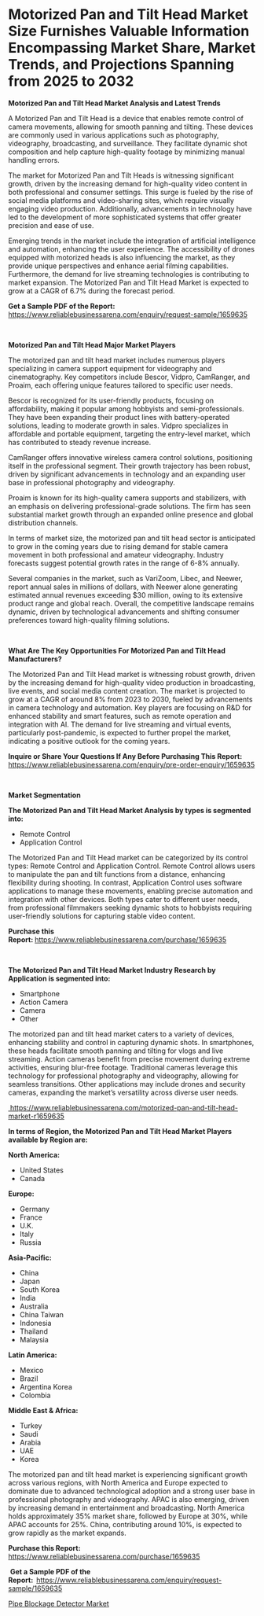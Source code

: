 <p><h1>Motorized Pan and Tilt Head Market Size Furnishes Valuable Information Encompassing Market Share, Market Trends, and Projections Spanning from 2025 to 2032</h1></p><p><strong>Motorized Pan and Tilt Head Market Analysis and Latest Trends</strong></p>
<p><p>A Motorized Pan and Tilt Head is a device that enables remote control of camera movements, allowing for smooth panning and tilting. These devices are commonly used in various applications such as photography, videography, broadcasting, and surveillance. They facilitate dynamic shot composition and help capture high-quality footage by minimizing manual handling errors.</p><p>The market for Motorized Pan and Tilt Heads is witnessing significant growth, driven by the increasing demand for high-quality video content in both professional and consumer settings. This surge is fueled by the rise of social media platforms and video-sharing sites, which require visually engaging video production. Additionally, advancements in technology have led to the development of more sophisticated systems that offer greater precision and ease of use.</p><p>Emerging trends in the market include the integration of artificial intelligence and automation, enhancing the user experience. The accessibility of drones equipped with motorized heads is also influencing the market, as they provide unique perspectives and enhance aerial filming capabilities. Furthermore, the demand for live streaming technologies is contributing to market expansion. The Motorized Pan and Tilt Head Market is expected to grow at a CAGR of 6.7% during the forecast period.</p></p>
<p><strong>Get a Sample PDF of the Report:&nbsp;</strong> <a href="https://www.reliablebusinessarena.com/enquiry/request-sample/1659635?utm_campaign=1420&utm_medium=2&utm_source=Github&utm_content=ia&utm_term=08042025&utm_id=motorized-pan-and-tilt-head">https://www.reliablebusinessarena.com/enquiry/request-sample/1659635</a></p>
<p>&nbsp;</p>
<p><strong>Motorized Pan and Tilt Head Major Market Players</strong></p>
<p><p>The motorized pan and tilt head market includes numerous players specializing in camera support equipment for videography and cinematography. Key competitors include Bescor, Vidpro, CamRanger, and Proaim, each offering unique features tailored to specific user needs.</p><p>Bescor is recognized for its user-friendly products, focusing on affordability, making it popular among hobbyists and semi-professionals. They have been expanding their product lines with battery-operated solutions, leading to moderate growth in sales. Vidpro specializes in affordable and portable equipment, targeting the entry-level market, which has contributed to steady revenue increase.</p><p>CamRanger offers innovative wireless camera control solutions, positioning itself in the professional segment. Their growth trajectory has been robust, driven by significant advancements in technology and an expanding user base in professional photography and videography.</p><p>Proaim is known for its high-quality camera supports and stabilizers, with an emphasis on delivering professional-grade solutions. The firm has seen substantial market growth through an expanded online presence and global distribution channels.</p><p>In terms of market size, the motorized pan and tilt head sector is anticipated to grow in the coming years due to rising demand for stable camera movement in both professional and amateur videography. Industry forecasts suggest potential growth rates in the range of 6-8% annually.</p><p>Several companies in the market, such as VariZoom, Libec, and Neewer, report annual sales in millions of dollars, with Neewer alone generating estimated annual revenues exceeding $30 million, owing to its extensive product range and global reach. Overall, the competitive landscape remains dynamic, driven by technological advancements and shifting consumer preferences toward high-quality filming solutions.</p></p>
<p>&nbsp;</p>
<p><strong>What Are The Key Opportunities For Motorized Pan and Tilt Head Manufacturers?</strong></p>
<p><p>The Motorized Pan and Tilt Head market is witnessing robust growth, driven by the increasing demand for high-quality video production in broadcasting, live events, and social media content creation. The market is projected to grow at a CAGR of around 8% from 2023 to 2030, fueled by advancements in camera technology and automation. Key players are focusing on R&D for enhanced stability and smart features, such as remote operation and integration with AI. The demand for live streaming and virtual events, particularly post-pandemic, is expected to further propel the market, indicating a positive outlook for the coming years.</p></p>
<p><strong>Inquire or Share Your Questions If Any Before Purchasing This Report:</strong> <a href="https://www.reliablebusinessarena.com/enquiry/pre-order-enquiry/1659635?utm_campaign=1420&utm_medium=2&utm_source=Github&utm_content=ia&utm_term=08042025&utm_id=motorized-pan-and-tilt-head">https://www.reliablebusinessarena.com/enquiry/pre-order-enquiry/1659635</a></p>
<p>&nbsp;</p>
<p><strong>Market Segmentation</strong></p>
<p><strong>The Motorized Pan and Tilt Head Market Analysis by types is segmented into:</strong></p>
<p><ul><li>Remote Control</li><li>Application Control</li></ul></p>
<p><p>The Motorized Pan and Tilt Head market can be categorized by its control types: Remote Control and Application Control. Remote Control allows users to manipulate the pan and tilt functions from a distance, enhancing flexibility during shooting. In contrast, Application Control uses software applications to manage these movements, enabling precise automation and integration with other devices. Both types cater to different user needs, from professional filmmakers seeking dynamic shots to hobbyists requiring user-friendly solutions for capturing stable video content.</p></p>
<p><strong>Purchase this Report:&nbsp;</strong><a href="https://www.reliablebusinessarena.com/purchase/1659635?utm_campaign=1420&utm_medium=2&utm_source=Github&utm_content=ia&utm_term=08042025&utm_id=motorized-pan-and-tilt-head">https://www.reliablebusinessarena.com/purchase/1659635</a></p>
<p>&nbsp;</p>
<p><strong>The Motorized Pan and Tilt Head Market Industry Research by Application is segmented into:</strong></p>
<p><ul><li>Smartphone</li><li>Action Camera</li><li>Camera</li><li>Other</li></ul></p>
<p><p>The motorized pan and tilt head market caters to a variety of devices, enhancing stability and control in capturing dynamic shots. In smartphones, these heads facilitate smooth panning and tilting for vlogs and live streaming. Action cameras benefit from precise movement during extreme activities, ensuring blur-free footage. Traditional cameras leverage this technology for professional photography and videography, allowing for seamless transitions. Other applications may include drones and security cameras, expanding the market’s versatility across diverse user needs.</p></p>
<p><a href="https://www.reliablebusinessarena.com/motorized-pan-and-tilt-head-market-r1659635?utm_campaign=1420&utm_medium=2&utm_source=Github&utm_content=ia&utm_term=08042025&utm_id=motorized-pan-and-tilt-head">&nbsp;https://www.reliablebusinessarena.com/motorized-pan-and-tilt-head-market-r1659635</a></p>
<p><strong>In terms of Region, the Motorized Pan and Tilt Head Market Players available by Region are:</strong></p>
<p>
    <p> <strong> North America: </strong>
        <ul>
            <li>United States</li>
            <li>Canada</li>
        </ul>
        </p> 
    <p> <strong> Europe: </strong>
        <ul>
            <li>Germany</li>
            <li>France</li>
            <li>U.K.</li>
            <li>Italy</li>
            <li>Russia</li>
        </ul>
        </p> 
    <p> <strong> Asia-Pacific: </strong>
        <ul>
            <li>China</li>
            <li>Japan</li>
            <li>South Korea</li>
            <li>India</li>
            <li>Australia</li>
            <li>China Taiwan</li>
            <li>Indonesia</li>
            <li>Thailand</li>
            <li>Malaysia</li>
        </ul>
        </p> 
    <p> <strong> Latin America: </strong>
        <ul>
            <li>Mexico</li>
            <li>Brazil</li>
            <li>Argentina Korea</li>
            <li>Colombia</li>
        </ul>
        </p> 
    <p> <strong> Middle East & Africa: </strong>
        <ul>
            <li>Turkey</li>
            <li>Saudi</li>
            <li>Arabia</li>
            <li>UAE</li>
            <li>Korea</li>
        </ul>
    </p>
    </p>
<p><p>The motorized pan and tilt head market is experiencing significant growth across various regions, with North America and Europe expected to dominate due to advanced technological adoption and a strong user base in professional photography and videography. APAC is also emerging, driven by increasing demand in entertainment and broadcasting. North America holds approximately 35% market share, followed by Europe at 30%, while APAC accounts for 25%. China, contributing around 10%, is expected to grow rapidly as the market expands.</p></p>
<p><strong>Purchase this Report: </strong><a href="https://www.reliablebusinessarena.com/purchase/1659635?utm_campaign=1420&utm_medium=2&utm_source=Github&utm_content=ia&utm_term=08042025&utm_id=motorized-pan-and-tilt-head">https://www.reliablebusinessarena.com/purchase/1659635</a></p>
<p>&nbsp;<strong>Get a Sample PDF of the Report:&nbsp;&nbsp;</strong><a href="https://www.reliablebusinessarena.com/enquiry/request-sample/1659635?utm_campaign=1420&utm_medium=2&utm_source=Github&utm_content=ia&utm_term=08042025&utm_id=motorized-pan-and-tilt-head">https://www.reliablebusinessarena.com/enquiry/request-sample/1659635</a></p>
<p><strong></strong></p>
<p><p><a href="https://github.com/koskasislo39/Market-Research-Report-List-1/blob/main/pipe-blockage-detector-market.md?utm_campaign=1420&utm_medium=2&utm_source=Github&utm_content=ia&utm_term=08042025&utm_id=motorized-pan-and-tilt-head">Pipe Blockage Detector Market</a></p></p>